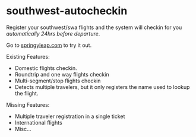 # southwest-autocheckin
Register your southwest/swa flights and the system will checkin for you _automatically 24hrs before departure_.

Go to [springyleap.com](http://springyleap.com) to try it out.

Existing Features:
* Domestic flights checkin.
* Roundtrip and one way flights checkin
* Multi-segment/stop flights checkin
* Detects multiple travelers, but it only registers the name used to lookup the flight.

Missing Features:
* Multiple traveler registration in a single ticket
* International flights
* Misc...
